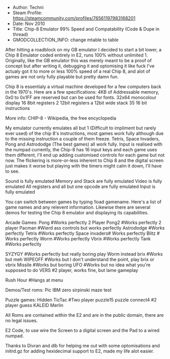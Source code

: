 - Author: Techni
- Steam Profile: https://steamcommunity.com/profiles/76561197983168201
- Date: Nov 2010
- Title: Chip-8 Emulator 99% Speed and Compatability (Code & Dupe in thread)
- GMODCOLLECTION_INFO: change mtable to table

After hitting a roadblock on my GB emulator I decided to start a bit lower, a Chip 8 Emulator coded entirely in E2, runs 100% without unlimited 1. Originally, like the GB emulator this was merely meant to be a proof of concept but after writing it, debugging it and optomising it like fuck I've actualy got it to more or less 100% speed of a real Chip 8, and alot of games are not only fully playable but pretty damn fun.

Chip 8 is essentialy a virtual machine developed for a few computers back in the 1970's. Here are a few specifications:
4KB of Addressable memory, 0x0 to 0x1FF are reserved but can be used for fonts.
32x64 monocolour display
16 8bit registers
2 12bit registers
a 12bit wide stack
35 16 bit instructions

More info: CHIP-8 - Wikipedia, the free encyclopedia

My emulator currently emulates all but 1 (Difficult to impliment but rarely ever used) of the chip 8's instructions, most games work fully although due to the missing instruction a couple of them freeze. Tetris, Space Invaders, Pong and Astrododge (The best games) all work fully. Input is realised with the numpad currently, the Chip-8 has 16 input keys and each game uses them different, I'll end up adding customised controls for each game but not now. The flickering is more-or-less inherent to Chip 8 and the digital screen just makes it worse but playing with the timers might calm it down, I'll have to see.

Sound is fully emulated
Memory and Stack are fully emulated
Video is fully emulated
All registers and all but one opcode are fully emulated
Input is fully emulated

You can switch between games by typing !load gamename. Here's a list of game names and any relevent information. Likewise there are several demos for testing the Chip 8 emulator and displaying its capabilities.

Arcade Games:
Pong #Works perfectly 2 Player
Pong2 #Works perfectly 2 player
Pacman #Wierd ass controls but works perfectly
Astrododge #Works perfectly
Tetris #Works perfectly
Space invaders# Works perfectly
Blitz # Works perfectly
Worm #Works perfectly
Vbrix #Works perfectly
Tank #Works perfectly

SYZYGY #Works perfectly but really boring play Worm instead
brix #Works but meh
WIPEOFF #Works but I don't understand the point, play brix or vbrix
Missile #Works but boring
UFO #Works but no idea what you're supposed to do
VERS #2 player, works fine, but lame gameplay

Rush Hour #Hangs at menu

Demos/Test roms:
Pic
IBM
zero
sirpinski
maze
test

Puzzle games:
Hidden
TicTac #Two player
puzzle15
puzzle
connect4 #2 player
guess
KALEID
Merlin

All Roms are contained within the E2 and are in the public domain, there are no legal issues.

E2 Code, to use wire the Screen to a digital screen and the Pad to a wired numpad.

Thanks to Divran and dlb for helping me out with some optomisations and initrd.gz for adding hexidecimal support to E2, made my life alot easier.
